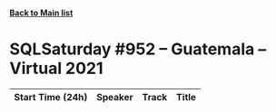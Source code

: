 #### [Back to Main list](index.md)
# SQLSaturday #952 – Guatemala – Virtual 2021
Start Time (24h)|Speaker|Track|Title
---|---|---|---
